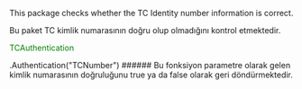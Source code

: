 This package checks whether the TC Identity number information is correct.

Bu paket TC kimlik numarasının doğru olup olmadığını kontrol etmektedir. 

<p style="color:green">TCAuthentication</p> .Authentication("TCNumber")
###### Bu fonksiyon parametre olarak gelen kimlik numarasının doğruluğunu true ya da false olarak geri döndürmektedir. 
